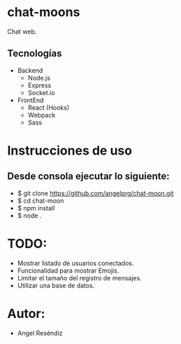 # chat-moons
Chat web.
## Tecnologías
  - Backend
    - Node.js
    - Express
    - Socket.io
  - FrontEnd
    - React (Hooks)
    - Webpack
    - Sass
# Instrucciones de uso
## Desde consola ejecutar lo siguiente:
  - $ git clone https://github.com/angelprg/chat-moon.git
  - $ cd chat-moon
  - $ npm install
  - $ node .
  
# TODO:
  - Mostrar listado de usuarios conectados.
  - Funcionalidad para mostrar Emojis.
  - Limitar el tamaño del registro de mensajes.
  - Utilizar una base de datos.
# Autor:
  - Angel Reséndiz
